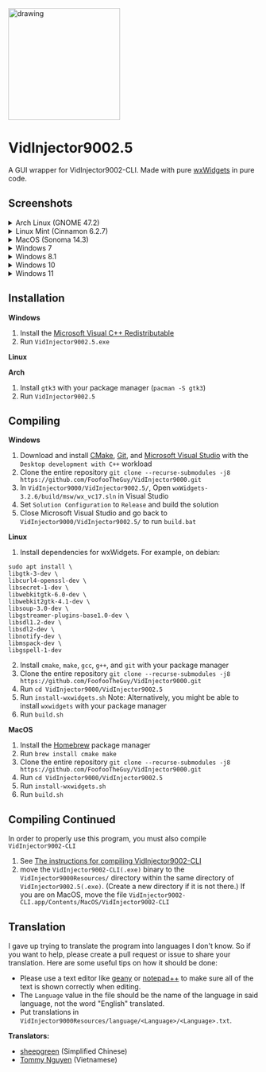 <img src="https://github.com/user-attachments/assets/e3abe8b2-2b8e-47c4-a434-f9c8330f135b" alt="drawing" width="225"/>

# VidInjector9002.5
A GUI wrapper for VidInjector9002-CLI. Made with pure [wxWidgets](https://github.com/wxWidgets/wxWidgets) in pure code.

## Screenshots
<details>
<summary>Arch Linux (GNOME 47.2)</summary>

### System (Light Mode)
![System Light](https://github.com/user-attachments/assets/0b8cb59e-be9b-4fb9-a1ec-1081b2e8cffa)

### System (Dark Mode)
![System](https://github.com/user-attachments/assets/bb26a54e-d4eb-47fb-a76d-937ab96b7398)

### Light Mode
![Light](https://github.com/user-attachments/assets/4c2059d3-0ce8-4c34-a4ed-fdab3a1535f0)

### Dark Mode
![Dark](https://github.com/user-attachments/assets/916fa097-1a49-4a7d-8ecf-6547d53823d2)

</details>

<details>
<summary>Linux Mint (Cinnamon 6.2.7)</summary>

### System (Light Mode)
![Screenshot from 2024-12-30 11-47-50](https://github.com/user-attachments/assets/20e56092-9eba-4e45-9e4d-f28dc2767881)

### System (Dark Mode)
![Screenshot from 2024-12-30 11-46-22](https://github.com/user-attachments/assets/833b8de2-343d-4056-a024-051babc0f8f2)

### Light Mode
![Screenshot from 2024-12-30 11-46-39](https://github.com/user-attachments/assets/086e3c54-2970-4f50-abd3-1e668700d70e)

### Dark Mode
![Screenshot from 2024-12-30 11-46-53](https://github.com/user-attachments/assets/a97144a5-6440-4217-af19-a1b7cac5830b)

</details>

<details>
<summary>MacOS (Sonoma 14.3)</summary>

### System (Light Mode)
![system](https://github.com/user-attachments/assets/f53e9cca-69ff-4c09-8039-e79778682ee7)

### System (Dark Mode)
![system dark](https://github.com/user-attachments/assets/62d95d87-1d98-445c-866a-225f0317fbc5)

### Light Mode
![light](https://github.com/user-attachments/assets/20a2f9cc-ceaa-47f7-941e-28e1a4a54a73)

### Dark Mode
![dark](https://github.com/user-attachments/assets/3d5b0e4a-407f-480a-9553-8888ee9a507b)

</details>

<details>
<summary>Windows 7</summary>

### System
![system crop](https://github.com/user-attachments/assets/3d1316c0-c097-4361-84cb-92b5079a3476)

### Light Mode
![light crop](https://github.com/user-attachments/assets/a973ff88-9415-4277-b844-d4c21e4fe780)

### Dark Mode
![dark crop](https://github.com/user-attachments/assets/a7ec957c-3796-4605-9b2f-6d4cdb2c57ee)

</details>

<details>
<summary>Windows 8.1</summary>

### System
![system](https://github.com/user-attachments/assets/a6df53a4-cbdd-446b-b613-9aca0fefecb2)

### Light Mode
![light](https://github.com/user-attachments/assets/1990f3ac-8789-4c49-b86e-8f3d006b61ea)

### Dark Mode
![dark](https://github.com/user-attachments/assets/17b9b818-a8e2-4410-bce5-8a290c6eb9b7)

</details>

<details>
<summary>Windows 10</summary>

### System
![system](https://github.com/user-attachments/assets/811bdb6a-42d8-4cb7-b963-1456b861734d)

### Light Mode
![light](https://github.com/user-attachments/assets/cc6117ee-b366-4b35-9eb7-fd824fafca0b)

### Dark Mode
![dark](https://github.com/user-attachments/assets/f8db3e8f-cd92-42af-b1ca-296cd7ec7f83)

</details>

<details>
<summary>Windows 11</summary>

### System
![system](https://github.com/user-attachments/assets/3504dc0f-432c-4e44-ae3e-ca78980d0c90)

### Light Mode
![light](https://github.com/user-attachments/assets/38d581f1-5154-489a-b01d-e72d7029876a)

### Dark Mode
![dark](https://github.com/user-attachments/assets/faf1d9a2-1f01-4d43-8dba-0a2ed7416515)

</details>

## Installation
**Windows**
1. Install the [Microsoft Visual C++ Redistributable](https://support.microsoft.com/en-us/help/2977003/the-latest-supported-visual-c-downloads)
2. Run `VidInjector9002.5.exe`

**Linux**

**Arch**
1. Install `gtk3` with your package manager (`pacman -S gtk3`)
2. Run `VidInjector9002.5`

## Compiling
**Windows**
1. Download and install [CMake](https://cmake.org/), [Git](https://git-scm.com/downloads/win), and [Microsoft Visual Studio](https://visualstudio.microsoft.com/) with the `Desktop development with C++` workload
2. Clone the entire repository `git clone --recurse-submodules -j8 https://github.com/FoofooTheGuy/VidInjector9000.git`
3. In `VidInjector9000/VidInjector9002.5/`, Open `wxWidgets-3.2.6/build/msw/wx_vc17.sln` in Visual Studio
4. Set `Solution Configuration` to `Release` and build the solution
5. Close Microsoft Visual Studio and go back to `VidInjector9000/VidInjector9002.5/` to run `build.bat`

**Linux**
1. Install dependencies for wxWidgets. For example, on debian:
```
sudo apt install \
libgtk-3-dev \
libcurl4-openssl-dev \
libsecret-1-dev \
libwebkitgtk-6.0-dev \
libwebkit2gtk-4.1-dev \
libsoup-3.0-dev \
libgstreamer-plugins-base1.0-dev \
libsdl1.2-dev \
libsdl2-dev \
libnotify-dev \
libmspack-dev \
libgspell-1-dev
```
2. Install `cmake`, `make`, `gcc`, `g++`, and `git` with your package manager
3. Clone the entire repository `git clone --recurse-submodules -j8 https://github.com/FoofooTheGuy/VidInjector9000.git`
4. Run `cd VidInjector9000/VidInjector9002.5`
5. Run `install-wxwidgets.sh` Note: Alternatively, you might be able to install `wxwidgets` with your package manager
6. Run `build.sh`

**MacOS**
1. Install the [Homebrew](https://brew.sh/) package manager
2. Run `brew install cmake make`
3. Clone the entire repository `git clone --recurse-submodules -j8 https://github.com/FoofooTheGuy/VidInjector9000.git`
4. Run `cd VidInjector9000/VidInjector9002.5`
5. Run `install-wxwidgets.sh`
6. Run `build.sh`

## Compiling Continued
In order to properly use this program, you must also compile `VidInjector9002-CLI`
1. See [The instructions for compiling VidInjector9002-CLI](https://github.com/FoofooTheGuy/VidInjector9000/blob/main/VidInjector9002-CLI/README.md#compiling)
2. move the `VidInjector9002-CLI(.exe)` binary to the `VidInjector9000Resources/` directory within the same directory of `VidInjector9002.5(.exe)`. (Create a new directory if it is not there.) If you are on MacOS, move the file `VidInjector9002-CLI.app/Contents/MacOS/VidInjector9002-CLI`

## Translation
I gave up trying to translate the program into languages I don't know. So if you want to help, please create a pull request or issue to share your translation. Here are some useful tips on how it should be done:

- Please use a text editor like [geany](https://www.geany.org/) or [notepad++](https://notepad-plus-plus.org/) to make sure all of the text is shown correctly when editing.
- The `Language` value in the file should be the name of the language in said language, not the word "English" translated.
- Put translations in `VidInjector9000Resources/language/<Language>/<Language>.txt`.

**Translators:**
- [sheepgreen](https://github.com/slippersheepig) (Simplified Chinese)
- [Tommy Nguyen](https://github.com/duynho2003) (Vietnamese)
